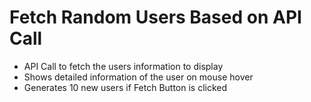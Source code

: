 # Fetch Random Users Based on API Call
- API Call to fetch the users information to display
- Shows detailed information of the user on mouse hover
- Generates 10 new users if Fetch Button is clicked

